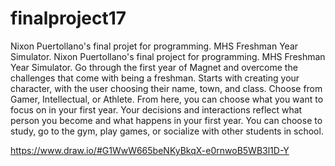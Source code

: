 # finalproject17
Nixon Puertollano's final projet for programming. MHS Freshman Year Simulator.
Nixon Puertollano's final project for programming. MHS Freshman Year Simulator.
Go through the first year of Magnet and overcome the challenges that come with being a freshman.
Starts with creating your character, with the user choosing their name, town, and class.
Choose from Gamer, Intellectual, or Athlete. From here, you can choose what you want
to focus on in your first year. Your decisions and interactions reflect what person
you become and what happens in your first year. You can choose to study, go to the gym, play games,
or socialize with other students in school.

https://www.draw.io/#G1WwW665beNKyBkqX-e0rnwoB5WB3l1D-Y